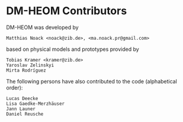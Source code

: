 ﻿# DM-HEOM Contributors

DM-HEOM was developed by 

    Matthias Noack <noack@zib.de>, <ma.noack.pr@gmail.com>

based on physical models and prototypes provided by 

    Tobias Kramer <kramer@zib.de>
    Yaroslav Zelinskyi
    Mirta Rodríguez

The following persons have also contributed to the code (alphabetical order):

    Lucas Deecke
    Lisa Gaedke-Merzhäuser
    Jann Launer
    Daniel Reusche
